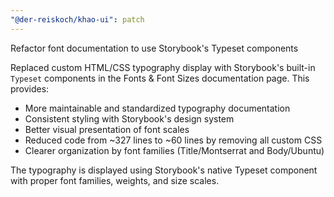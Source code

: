 ```yaml
---
"@der-reiskoch/khao-ui": patch
---
```


Refactor font documentation to use Storybook's Typeset components

Replaced custom HTML/CSS typography display with Storybook's built-in `Typeset` components in the Fonts & Font Sizes documentation page. This provides:

- More maintainable and standardized typography documentation
- Consistent styling with Storybook's design system
- Better visual presentation of font scales
- Reduced code from ~327 lines to ~60 lines by removing all custom CSS
- Clearer organization by font families (Title/Montserrat and Body/Ubuntu)

The typography is displayed using Storybook's native Typeset component with proper font families, weights, and size scales.
